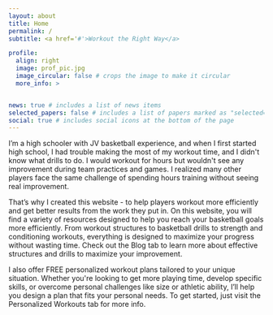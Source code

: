 ```yaml
---
layout: about
title: Home
permalink: /
subtitle: <a href='#'>Workout the Right Way</a>

profile:
  align: right
  image: prof_pic.jpg
  image_circular: false # crops the image to make it circular
  more_info: >


news: true # includes a list of news items
selected_papers: false # includes a list of papers marked as "selected={true}"
social: true # includes social icons at the bottom of the page
---
```


 I’m a high schooler with JV basketball experience, and when I first started high school, I had trouble making the most of my workout time, and I didn't know what drills to do. I would workout for hours but wouldn't see any improvement during team practices and games. I realized many other players face the same challenge of spending hours training without seeing real improvement. 
 
That’s why I created this website - to help players workout more efficiently and get better results from the work they put in. On this website, you will find a variety of resources designed to help you reach your basketball goals more efficiently. From workout structures to basketball drills to strength and conditioning workouts, everything is designed to maximize your progress without wasting time. Check out the Blog tab to learn more about effective structures and drills to maximize your improvement.

I also offer FREE personalized workout plans tailored to your unique situation. Whether you're looking to get more playing time, develop specific skills, or overcome personal challenges like size or athletic ability, I’ll help you design a plan that fits your personal needs. To get started, just visit the Personalized Workouts tab for more info. 
